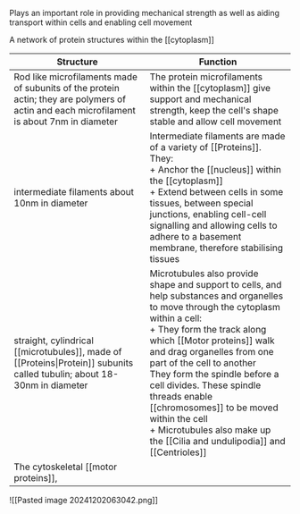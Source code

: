 Plays an important role in providing mechanical strength as well as aiding transport within cells and enabling cell movement

A network of protein structures within the [[cytoplasm]]

| Structure                                                                                                                                 | Function                                                                                                                                                                                                                                                                                                                                                                                                                                                             |
| ----------------------------------------------------------------------------------------------------------------------------------------- | -------------------------------------------------------------------------------------------------------------------------------------------------------------------------------------------------------------------------------------------------------------------------------------------------------------------------------------------------------------------------------------------------------------------------------------------------------------------- |
| Rod like microfilaments made of subunits of the protein actin; they are polymers of actin and each microfilament is about 7nm in diameter | The protein microfilaments within the [[cytoplasm]] give support and mechanical strength, keep the cell's shape stable and allow cell movement                                                                                                                                                                                                                                                                                                                       |
| intermediate filaments about 10nm in diameter                                                                                             | Intermediate filaments are made of a variety of [[Proteins]]. They:<br>+ Anchor the [[nucleus]] within the [[cytoplasm]]<br>+ Extend between cells in some tissues, between special junctions, enabling cell-cell signalling and allowing cells to adhere to a basement membrane, therefore stabilising tissues                                                                                                                                                      |
| straight, cylindrical [[microtubules]], made of [[Proteins\|Protein]] subunits called tubulin; about 18-30nm in diameter                  | Microtubules also provide shape and support to cells, and help substances and organelles to move through the cytoplasm within a cell:<br>+ They form the track along which [[Motor proteins]] walk and drag organelles from one part of the cell to another<br>They form the spindle before a cell divides. These spindle threads enable [[chromosomes]] to be moved within the cell<br>+ Microtubules also make up the [[Cilia and undulipodia]] and [[Centrioles]] |
| The cytoskeletal [[motor proteins]],                                                                                                      |                                                                                                                                                                                                                                                                                                                                                                                                                                                                      |
![[Pasted image 20241202063042.png]]